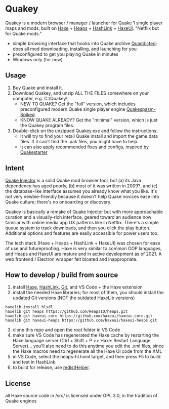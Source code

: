 # Quakey

Quakey is a modern browser / manager / launcher for Quake 1 single player maps and mods, built on [Haxe](https://haxe.org/) + [Heaps](https://heaps.io/) + [HashLink](https://hashlink.haxe.org/) + [HaxeUI](http://haxeui.org/). "Netflix but for Quake mods."

- simple browsing interface that hooks into Quake archive [Quaddicted](https://www.quaddicted.com/); does all mod downloading, installing, and launching for you
- preconfigured to get you playing Quake in minutes
- Windows only (for now)

## Usage

1. Buy Quake and install it.
2. Download Quakey, and unzip ALL THE FILES somewhere on your computer, e.g. C:\Quakey\
    - NEW TO QUAKE? Get the "full" version, which includes preconfigured modern Quake single player engine [Quakespasm-Spiked](https://triptohell.info/moodles/qss/).
    - KNOW QUAKE ALREADY? Get the "minimal" version, which is just the Quakey program files.
3. Double-click on the unzipped Quakey.exe and follow the instructions.
    - It will try to find your retail Quake install and import the game data files. If it can't find the .pak files, you might have to help.
    - It can also apply recommended fixes and configs, inspired by [Quakestarter](https://github.com/neogeographica/quakestarter)

## Intent

[Quake Injector](https://github.com/hrehfeld/QuakeInjector) is a solid Quake mod browser tool, but (a) its Java dependency has aged poorly, (b) most of it was written in 2009?, and (c) the database-like interface assumes you already know what you like. It's not very newbie-friendly because it doesn't help Quake novices ease into Quake culture; there's no onboarding or discovery.

Quakey is basically a remake of Quake Injector but with more approachable curation and a visually-rich interface, geared toward an audience now familiar with online media app UX patterns like in Netflix. There's a simple queue system to track downloads, and then you click the play button. Additional options and features are easily accessible for power users too.

The tech stack (Haxe + Heaps + HashLink + HaxeUI) was chosen for ease of use and futureproofing. Haxe is very similar to common OOP languages, and Heaps and HaxeUI are mature and in active development as of 2021. A web frontend / Electron wrapper felt bloated and inappropriate.

## How to develop / build from source

1. install [Haxe](https://haxe.org/download/), [HashLink](https://hashlink.haxe.org/), [Git](https://git-scm.com/), and VS Code + the Haxe extension
2. install the needed Haxe libraries; for most of them, you should install the updated Git versions (NOT the outdated HaxeLib versions)
```
haxelib install hlsdl
haxelib git heaps https://github.com/HeapsIO/heaps.git
haxelib git haxeui-core https://github.com/haxeui/haxeui-core.git
haxelib git haxeui-heaps https://github.com/haxeui/haxeui-heaps.git
```
3. clone this repo and open the root folder in VS Code
4. make sure VS Code has regenerated the Haxe cache by restarting the Haxe language server (Ctrl + Shift + P >> Haxe: Restart Language Server)... you'll also need to do this anytime you edit the .xml files, since the Haxe macros need to regenerate all the Haxe UI code from the XML
5. in VS Code, select the heaps-hl.hxml target, and then press F5 to build and test in HashLink.
6. to build for release, use [redistHelper](https://github.com/deepnight/redistHelper).

## License

all Haxe source code in /src/ is licensed under GPL 3.0, in the tradition of Quake engines
